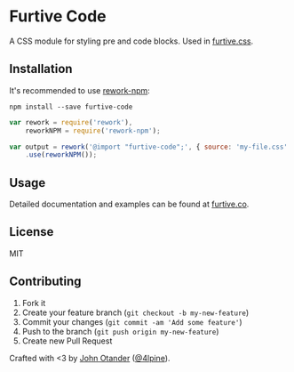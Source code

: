 # Furtive Code

A CSS module for styling pre and code blocks. Used in [furtive.css](http://furtive.co).

## Installation

It's recommended to use [rework-npm](https://github.com/reworkcss/rework-npm):

```
npm install --save furtive-code
```

```javascript
var rework = require('rework'),
    reworkNPM = require('rework-npm');

var output = rework('@import "furtive-code";', { source: 'my-file.css' })
    .use(reworkNPM());
```

## Usage

Detailed documentation and examples can be found at [furtive.co](http://furtive.co).

## License

MIT

## Contributing

1. Fork it
2. Create your feature branch (`git checkout -b my-new-feature`)
3. Commit your changes (`git commit -am 'Add some feature'`)
4. Push to the branch (`git push origin my-new-feature`)
5. Create new Pull Request

Crafted with <3 by [John Otander](http://johnotander.com) ([@4lpine](https://twitter.com/4lpine)).
